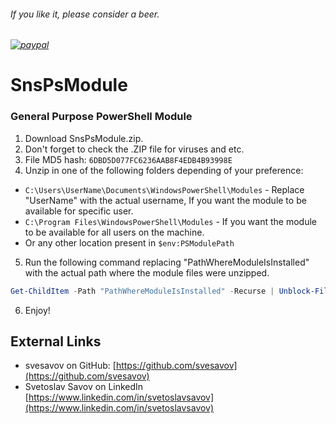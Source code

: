 
###### If you like it, please consider a beer.
###### [![paypal](https://www.paypalobjects.com/en_US/i/btn/btn_donateCC_LG.gif)](https://PayPal.Me/svesavov)


# SnsPsModule
### General Purpose PowerShell Module

1. Download SnsPsModule.zip.
2. Don't forget to check the .ZIP file for viruses and etc.
3. File MD5 hash: `6DBD5D077FC6236AAB8F4EDB4B93998E`
4. Unzip in one of the following folders depending of your preference:
* `C:\Users\UserName\Documents\WindowsPowerShell\Modules` - Replace "UserName" with the actual username, If you want the module to be available for specific user.
* `C:\Program Files\WindowsPowerShell\Modules` - If you want the module to be available for all users on the machine.
* Or any other location present in `$env:PSModulePath`
5. Run the following command replacing "PathWhereModuleIsInstalled" with the actual path where the module files were unzipped.
```powershell
Get-ChildItem -Path "PathWhereModuleIsInstalled" -Recurse | Unblock-File
```
6. Enjoy!


## External Links

- svesavov on GitHub: [https://github.com/svesavov](https://github.com/svesavov)
- Svetoslav Savov on LinkedIn [https://www.linkedin.com/in/svetoslavsavov](https://www.linkedin.com/in/svetoslavsavov)

